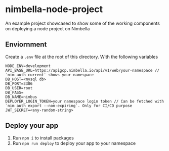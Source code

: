 # nimbella-node-project

An example project showcased to show some of the working components on deploying a node project on Nimbella

## Enviornment

Create a `.env` file at the root of this directory. With the following variables

```
NODE_ENV=development
API_BASE_URL=https://apigcp.nimbella.io/api/v1/web/your-namespace // `nim auth current` shows your namespace
DB_HOST=<mysql db>
DB_PORT=3306
DB_USER=root
DB_PASS=
DB_NAME=nimbus
DEPLOYER_LOGIN_TOKEN=your namespace login token // Can be fetched with `nim auth export --non-expiring`. Only for CI/CD purpose
JWT_SECRET=<any-random-string>
```

## Deploy your app

1. Run `npm i` to install packages
2. Run `npm run deploy` to deploy your app to your namespace

